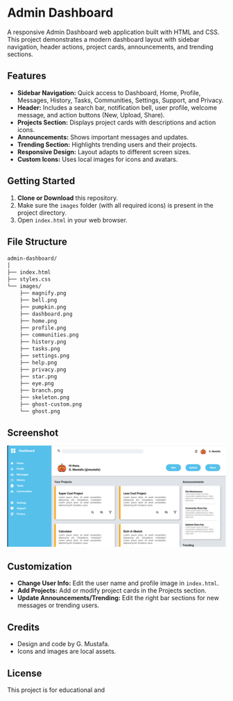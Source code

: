 # Admin Dashboard

A responsive Admin Dashboard web application built with HTML and CSS. This project demonstrates a modern dashboard layout with sidebar navigation, header actions, project cards, announcements, and trending sections.

## Features

- **Sidebar Navigation:** Quick access to Dashboard, Home, Profile, Messages, History, Tasks, Communities, Settings, Support, and Privacy.
- **Header:** Includes a search bar, notification bell, user profile, welcome message, and action buttons (New, Upload, Share).
- **Projects Section:** Displays project cards with descriptions and action icons.
- **Announcements:** Shows important messages and updates.
- **Trending Section:** Highlights trending users and their projects.
- **Responsive Design:** Layout adapts to different screen sizes.
- **Custom Icons:** Uses local images for icons and avatars.

## Getting Started

1. **Clone or Download** this repository.
2. Make sure the `images` folder (with all required icons) is present in the project directory.
3. Open `index.html` in your web browser.

## File Structure

```
admin-dashboard/
│
├── index.html
├── styles.css
└── images/
    ├── magnify.png
    ├── bell.png
    ├── pumpkin.png
    ├── dashboard.png
    ├── home.png
    ├── profile.png
    ├── communities.png
    ├── history.png
    ├── tasks.png
    ├── settings.png
    ├── help.png
    ├── privacy.png
    ├── star.png
    ├── eye.png
    ├── branch.png
    ├── skeleton.png
    ├── ghost-custom.png
    └── ghost.png
```
## Screenshot
![Admin-Dashboard Screeshot](images/screenshot.png)
## Customization

- **Change User Info:** Edit the user name and profile image in `index.html`.
- **Add Projects:** Add or modify project cards in the Projects section.
- **Update Announcements/Trending:** Edit the right bar sections for new messages or trending users.

## Credits

- Design and code by G. Mustafa.
- Icons and images are local assets.

## License

This project is for educational and